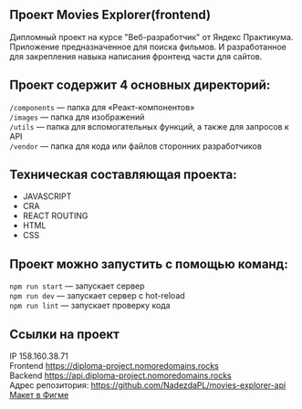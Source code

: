 
## Проект Movies Explorer(frontend)

Дипломный проект на курсе "Веб-разработчик" от Яндекс Практикума. Приложение предназначенное для поиска фильмов. И разработанное для закрепления навыка написания фронтенд части для сайтов.

## Проект содержит 4 основных директорий:

`/сomponents` — папка для «Реакт-компонентов»  
`/images` — папка для изображений   
`/utils` — папка для вспомогательных функций, а также для запросов к API  
`/vendor` — папка для кода или файлов сторонних разработчиков    
  
## Техническая составляющая проекта:

* JAVASCRIPT
* CRA
* REACT ROUTING
* HTML
* CSS


## Проект можно запустить с помощью команд:

`npm run start` — запускает сервер  
`npm run dev` — запускает сервер с hot-reload  
`npm run lint` — запускает проверку кода  
            
## Ссылки на проект

IP 158.160.38.71  
Frontend https://diploma-project.nomoredomains.rocks  
Backend https://api.diploma-project.nomoredomains.rocks  
Адрес репозитория: https://github.com/NadezdaPL/movies-explorer-api  
[Макет в Фигме](https://disk.yandex.ru/d/Az9utHCZJqRpug)